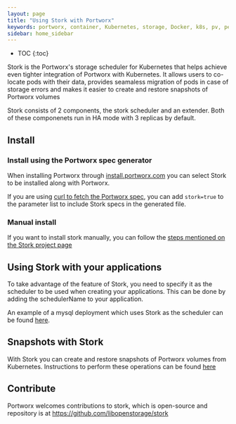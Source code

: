 ```yaml
---
layout: page
title: "Using Stork with Portworx"
keywords: portworx, container, Kubernetes, storage, Docker, k8s, pv, persistent disk, hci, hyperconvergence, snapshot
sidebar: home_sidebar
---
```


* TOC
{:toc}

Stork is the Portworx's storage scheduler for Kubernetes that helps achieve even tighter integration of
Portworx with Kubernetes. It allows users to co-locate pods with their data,
provides seamaless migration of pods in case of storage errors and makes it
easier to create and restore snapshots of Portworx volumes

Stork consists of 2 components, the stork scheduler and an extender. Both of these
componenets run in HA mode with 3 replicas by default.

## Install
### Install using the Portworx spec generator
When installing Portworx through [install.portworx.com](https://install.portworx.com)
you can select Stork to be installed along with Portworx.

If you are using [curl to fetch the Portworx
spec](https://docs.portworx.com/scheduler/kubernetes/px-k8s-spec-curl.html), you can add
`stork=true` to the parameter list to include Stork specs in the generated file.

### Manual install

If you want to install stork manually, you can follow the [steps mentioned on the
Stork project page](https://github.com/libopenstorage/stork#running-stork)

## Using Stork with your applications

To take advantage of the feature of Stork, you need to specify it as the
scheduler to be used when creating your applications. This can be done by adding
the schedulerName to your application.

An example of a mysql deployment which uses Stork as the scheduler can be found
[here](https://github.com/libopenstorage/stork/blob/master/specs/mysql.yaml).

## Snapshots with Stork

With Stork you can create and restore snapshots of Portworx volumes from Kubernetes. Instructions to
perform these operations can be found
[here](/scheduler/kubernetes/snaps.html)

## Contribute

Portworx welcomes contributions to stork, which is open-source and repository is at https://github.com/libopenstorage/stork

